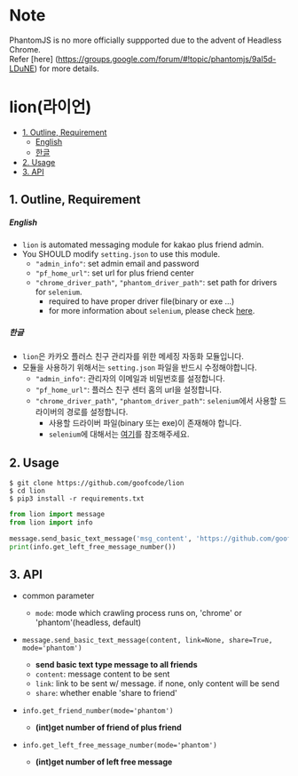 Note
=====
PhantomJS is no more officially suppported due to the advent of Headless Chrome. <br/>
Refer  [here] (https://groups.google.com/forum/#!topic/phantomjs/9aI5d-LDuNE) for more details. 

# lion(라이언)

* [1. Outline, Requirement](#1-outline-requirement)
  * [English](#english)
  * [한글](#한글)
* [2. Usage](#2-usage)
* [3. API](#3-api)

## 1. Outline, Requirement
##### English
* `lion` is automated messaging module for kakao plus friend admin. 
* You SHOULD modify `setting.json` to use this module.
  * `"admin_info"`: set admin email and password
  * `"pf_home_url"`: set url for plus friend center
  * `"chrome_driver_path"`, `"phantom_driver_path"`: set path for drivers for `selenium`.
    * required to have proper driver file(binary or exe ...) 
    * for more information about `selenium`, please check [here](http://www.seleniumhq.org/).

##### 한글
* `lion`은 카카오 플러스 친구 관리자를 위한 메세징 자동화 모듈입니다.
* 모듈을 사용하기 위해서는 `setting.json` 파일을 반드시 수정해야합니다.
  * `"admin_info"`: 관리자의 이메일과 비밀번호를 설정합니다.
  * `"pf_home_url"`: 플러스 친구 센터 홈의 url을 설정합니다.
  * `"chrome_driver_path"`, `"phantom_driver_path"`: `selenium`에서 사용할 드라이버의 경로를 설정합니다.
    * 사용할 드라이버 파일(binary 또는 exe)이 존재해야 합니다.
    * `selenium`에 대해서는 [여기](http://www.seleniumhq.org/)를 참조해주세요.
    
  
## 2. Usage
``` 
$ git clone https://github.com/goofcode/lion
$ cd lion
$ pip3 install -r requirements.txt
```


```python
from lion import message
from lion import info

message.send_basic_text_message('msg_content', 'https://github.com/goofcode')
print(info.get_left_free_message_number())
```

## 3. API
* common parameter
    * `mode`: mode which crawling process runs on, 'chrome' or 'phantom'(headless, default)
    
* `message.send_basic_text_message(content, link=None, share=True, mode='phantom')`
    * **send basic text type message to all friends**
    * `content`: message content to be sent
    * `link`: link to be sent w/ message. if none, only content will be send
    * `share`: whether enable 'share to friend'
    
* `info.get_friend_number(mode='phantom')`
    * **(int)get number of friend of plus friend**
    
* `info.get_left_free_message_number(mode='phantom')`
    * **(int)get number of left free message**
